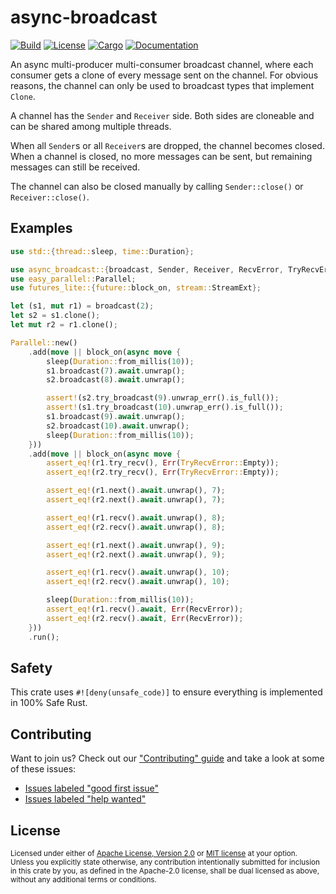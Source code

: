 # async-broadcast

[![Build](https://github.com/smol-rs/async-broadcast/workflows/Build%20and%20test/badge.svg)](
https://github.com/smol-rs/async-broadcast/actions)
[![License](https://img.shields.io/badge/license-Apache--2.0_OR_MIT-blue.svg)](
https://github.com/smol-rs/async-broadcast)
[![Cargo](https://img.shields.io/crates/v/async-broadcast.svg)](
https://crates.io/crates/async-broadcast)
[![Documentation](https://docs.rs/async-broadcast/badge.svg)](
https://docs.rs/async-broadcast)

An async multi-producer multi-consumer broadcast channel, where each consumer gets a clone of every
message sent on the channel. For obvious reasons, the channel can only be used to broadcast types
that implement `Clone`.

A channel has the `Sender` and `Receiver` side. Both sides are cloneable and can be shared
among multiple threads.

When all `Sender`s or all `Receiver`s are dropped, the channel becomes closed. When a channel is
closed, no more messages can be sent, but remaining messages can still be received.

The channel can also be closed manually by calling `Sender::close()` or
`Receiver::close()`.

## Examples

```rust
use std::{thread::sleep, time::Duration};

use async_broadcast::{broadcast, Sender, Receiver, RecvError, TryRecvError};
use easy_parallel::Parallel;
use futures_lite::{future::block_on, stream::StreamExt};

let (s1, mut r1) = broadcast(2);
let s2 = s1.clone();
let mut r2 = r1.clone();

Parallel::new()
    .add(move || block_on(async move {
        sleep(Duration::from_millis(10));
        s1.broadcast(7).await.unwrap();
        s2.broadcast(8).await.unwrap();

        assert!(s2.try_broadcast(9).unwrap_err().is_full());
        assert!(s1.try_broadcast(10).unwrap_err().is_full());
        s1.broadcast(9).await.unwrap();
        s2.broadcast(10).await.unwrap();
        sleep(Duration::from_millis(10));
    }))
    .add(move || block_on(async move {
        assert_eq!(r1.try_recv(), Err(TryRecvError::Empty));
        assert_eq!(r2.try_recv(), Err(TryRecvError::Empty));

        assert_eq!(r1.next().await.unwrap(), 7);
        assert_eq!(r2.next().await.unwrap(), 7);

        assert_eq!(r1.recv().await.unwrap(), 8);
        assert_eq!(r2.recv().await.unwrap(), 8);

        assert_eq!(r1.next().await.unwrap(), 9);
        assert_eq!(r2.next().await.unwrap(), 9);

        assert_eq!(r1.recv().await.unwrap(), 10);
        assert_eq!(r2.recv().await.unwrap(), 10);

        sleep(Duration::from_millis(10));
        assert_eq!(r1.recv().await, Err(RecvError));
        assert_eq!(r2.recv().await, Err(RecvError));
    }))
    .run();
```

## Safety
This crate uses ``#![deny(unsafe_code)]`` to ensure everything is implemented in
100% Safe Rust.

## Contributing
Want to join us? Check out our ["Contributing" guide][contributing] and take a
look at some of these issues:

- [Issues labeled "good first issue"][good-first-issue]
- [Issues labeled "help wanted"][help-wanted]

[contributing]: https://github.com/smol-rs/async-broadcast/blob/master/.github/CONTRIBUTING.md
[good-first-issue]: https://github.com/smol-rs/async-broadcast/labels/good%20first%20issue
[help-wanted]: https://github.com/smol-rs/async-broadcast/labels/help%20wanted

## License

<sup>
Licensed under either of <a href="LICENSE-APACHE">Apache License, Version
2.0</a> or <a href="LICENSE-MIT">MIT license</a> at your option.
</sup>

<br/>

<sub>
Unless you explicitly state otherwise, any contribution intentionally submitted
for inclusion in this crate by you, as defined in the Apache-2.0 license, shall
be dual licensed as above, without any additional terms or conditions.
</sub>
